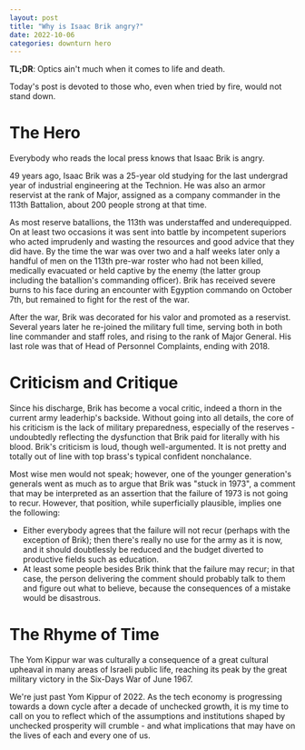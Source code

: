 ```yaml
---
layout: post
title: "Why is Isaac Brik angry?"
date: 2022-10-06
categories: downturn hero
---
```

**TL;DR**: Optics ain't much when it comes to life and death.

Today's post is devoted to those who, even when tried by fire, would not stand down.

# The Hero
Everybody who reads the local press knows that Isaac Brik is angry.

49 years ago, Isaac Brik was a 25-year old studying for the last undergrad year of industrial engineering at the Technion. He was also an armor reservist at the rank of Major, assigned as a company commander in the 113th Battalion, about 200 people strong at that time.

As most reserve batallions, the 113th was understaffed and underequipped. On at least two occasions it was sent into battle by incompetent superiors who acted imprudenly and wasting the resources and good advice that they did have. By the time the war was over two and a half weeks later only a handful of men on the 113th pre-war roster who had not been killed, medically evacuated or held captive by the enemy (the latter group including the batallion's commanding officer). Brik has received severe burns to his face during an encounter with Egyption commando on October 7th, but remained to fight for the rest of the war.

After the war, Brik was decorated for his valor and promoted as a reservist. Several years later he re-joined the military full time, serving both in both line commander and staff roles, and rising to the rank of Major General. His last role was that of Head of Personnel Complaints, ending with 2018.

# Criticism and Critique
Since his discharge, Brik has become a vocal critic, indeed a thorn in the current army leaderhip's backside. Without going into all details, the core of his criticism is the lack of military preparedness, especially of the reserves - undoubtedly reflecting the dysfunction that Brik paid for literally with his blood. Brik's criticism is loud, though well-argumented. It is not pretty and totally out of line with top brass's typical confident nonchalance.

Most wise men would not speak; however, one of the younger generation's generals went as much as to argue that Brik was "stuck in 1973", a comment that may be interpreted as an assertion that the failure of 1973 is not going to recur. However, that position, while superficially plausible, implies one the following:
- Either everybody agrees that the failure will not recur (perhaps with the exception of Brik); then there's really no use for the army as it is now, and it should doubtlessly be reduced and the budget diverted to productive fields such as education.
- At least some people besides Brik think that the failure may recur; in that case, the person delivering the comment should probably talk to them and figure out what to believe, because the consequences of a mistake would be disastrous.

# The Rhyme of Time
The Yom Kippur war was culturally a consequence of a great cultural upheaval in many areas of Israeli public life, reaching its peak by the great military victory in the Six-Days War of June 1967.

We're just past Yom Kippur of 2022. As the tech economy is progressing towards a down cycle after a decade of unchecked growth, it is my time to call on you to reflect which of the assumptions and institutions shaped by unchecked prosperity will crumble - and what implications that may have on the lives of each and every one of us.
